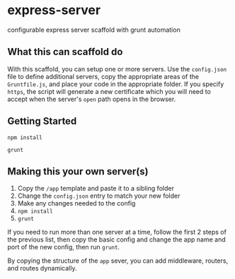 express-server
==============

configurable express server scaffold with grunt automation

## What this can scaffold do

With this scaffold, you can setup one or more servers.  Use the `config.json` file
to define additional servers, copy the appropriate areas of the `Gruntfile.js`,
and place your code in the appropriate folder.  If you specify `https`, the script
will generate a new certificate which you will need to accept when the server's `open`
path opens in the browser.

## Getting Started

`npm install`

`grunt`

## Making this your own server(s)

 1. Copy the `/app` template and paste it to a sibling folder
 1. Change the `config.json` entry to match your new folder
 1. Make any changes needed to the config
 1. `npm install`
 1. `grunt`
 
If you need to run more than one server at a time, follow the first 2 steps of the previous list,
then copy the basic config and change the app name and port of the new config, then run `grunt`.

By copying the structure of the `app` sever, you can add middleware, routers, and routes dynamically.